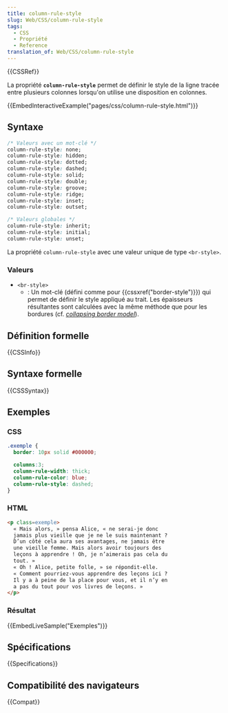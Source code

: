 ```yaml
---
title: column-rule-style
slug: Web/CSS/column-rule-style
tags:
  - CSS
  - Propriété
  - Reference
translation_of: Web/CSS/column-rule-style
---
```


{{CSSRef}}

La propriété **`column-rule-style`** permet de définir le style de la ligne tracée entre plusieurs colonnes lorsqu'on utilise une disposition en colonnes.

{{EmbedInteractiveExample("pages/css/column-rule-style.html")}}

## Syntaxe

```css
/* Valeurs avec un mot-clé */
column-rule-style: none;
column-rule-style: hidden;
column-rule-style: dotted;
column-rule-style: dashed;
column-rule-style: solid;
column-rule-style: double;
column-rule-style: groove;
column-rule-style: ridge;
column-rule-style: inset;
column-rule-style: outset;

/* Valeurs globales */
column-rule-style: inherit;
column-rule-style: initial;
column-rule-style: unset;
```

La propriété `column-rule-style` avec une valeur unique de type `<br-style>`.

### Valeurs

- `<br-style>`
  - : Un mot-clé (défini comme pour {{cssxref("border-style")}}) qui permet de définir le style appliqué au trait. Les épaisseurs résultantes sont calculées avec la même méthode que pour les bordures (cf. _[collapsing border model](https://www.w3.org/TR/CSS2/tables.html#collapsing-borders)_).

## Définition formelle

{{CSSInfo}}

## Syntaxe formelle

{{CSSSyntax}}

## Exemples

### CSS

```css
.exemple {
  border: 10px solid #000000;

  columns:3;
  column-rule-width: thick;
  column-rule-color: blue;
  column-rule-style: dashed;
}
```

### HTML

```html
<p class=exemple>
  « Mais alors, » pensa Alice, « ne serai-je donc
  jamais plus vieille que je ne le suis maintenant ?
  D’un côté cela aura ses avantages, ne jamais être
  une vieille femme. Mais alors avoir toujours des
  leçons à apprendre ! Oh, je n’aimerais pas cela du
  tout. »
  « Oh ! Alice, petite folle, » se répondit-elle.
  « Comment pourriez-vous apprendre des leçons ici ?
  Il y a à peine de la place pour vous, et il n’y en
  a pas du tout pour vos livres de leçons. »
</p>
```

### Résultat

{{EmbedLiveSample("Exemples")}}

## Spécifications

{{Specifications}}

## Compatibilité des navigateurs

{{Compat}}
